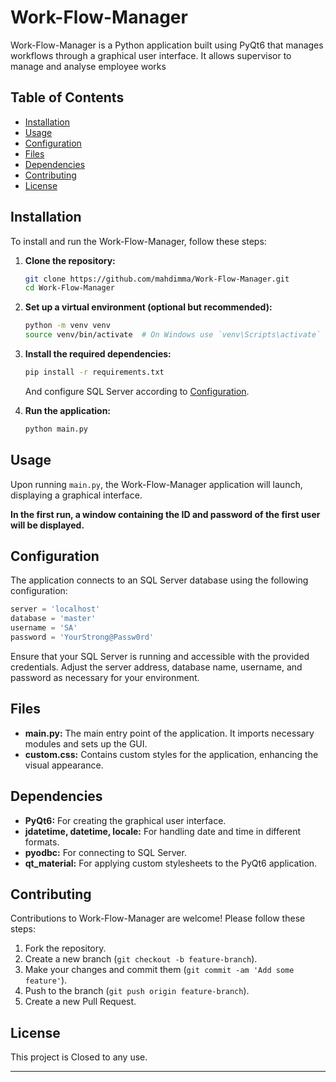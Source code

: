 # Work-Flow-Manager

Work-Flow-Manager is a Python application built using PyQt6 that manages workflows through a graphical user interface. It allows supervisor to manage and analyse employee works

## Table of Contents

- [Installation](#installation)
- [Usage](#usage)
- [Configuration](#configuration)
- [Files](#files)
- [Dependencies](#dependencies)
- [Contributing](#contributing)
- [License](#license)

## Installation

To install and run the Work-Flow-Manager, follow these steps:

1. **Clone the repository:**
   ```bash
   git clone https://github.com/mahdimma/Work-Flow-Manager.git
   cd Work-Flow-Manager
   ```

2. **Set up a virtual environment (optional but recommended):**
   ```bash
   python -m venv venv
   source venv/bin/activate  # On Windows use `venv\Scripts\activate`
   ```

3. **Install the required dependencies:**
   ```bash
   pip install -r requirements.txt
   ```
   And configure SQL Server according to [Configuration](#configuration).

4. **Run the application:**
   ```bash
   python main.py
   ```

## Usage

Upon running `main.py`, the Work-Flow-Manager application will launch, displaying a graphical interface.

**In the first run, a window containing the ID and password of the first user will be displayed.**

## Configuration

The application connects to an SQL Server database using the following configuration:

```python
server = 'localhost'
database = 'master'
username = 'SA'
password = 'YourStrong@Passw0rd'
```

Ensure that your SQL Server is running and accessible with the provided credentials. Adjust the server address, database name, username, and password as necessary for your environment.

## Files

- **main.py:** The main entry point of the application. It imports necessary modules and sets up the GUI.
- **custom.css:** Contains custom styles for the application, enhancing the visual appearance.

## Dependencies

- **PyQt6:** For creating the graphical user interface.
- **jdatetime, datetime, locale:** For handling date and time in different formats.
- **pyodbc:** For connecting to SQL Server.
- **qt_material:** For applying custom stylesheets to the PyQt6 application.

## Contributing

Contributions to Work-Flow-Manager are welcome! Please follow these steps:

1. Fork the repository.
2. Create a new branch (`git checkout -b feature-branch`).
3. Make your changes and commit them (`git commit -am 'Add some feature'`).
4. Push to the branch (`git push origin feature-branch`).
5. Create a new Pull Request.

## License

This project is Closed to any use.

---
